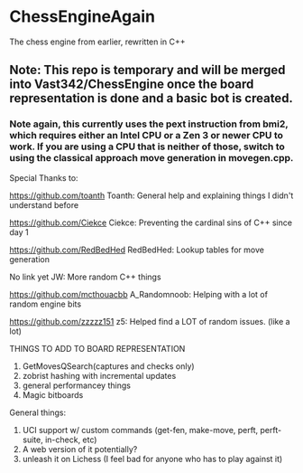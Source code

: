 # ChessEngineAgain
The chess engine from earlier, rewritten in C++

## Note: This repo is temporary and will be merged into Vast342/ChessEngine once the board representation is done and a basic bot is created.

### Note again, this currently uses the pext instruction from bmi2, which requires either an Intel CPU or a Zen 3 or newer CPU to work. If you are using a CPU that is neither of those, switch to using the classical approach move generation in movegen.cpp.

Special Thanks to:

  https://github.com/toanth Toanth: General help and explaining things I didn't understand before
  
  https://github.com/Ciekce Ciekce: Preventing the cardinal sins of C++ since day 1
  
  https://github.com/RedBedHed RedBedHed: Lookup tables for move generation
  
  No link yet JW: More random C++ things
  
  https://github.com/mcthouacbb A_Randomnoob: Helping with a lot of random engine bits

  https://github.com/zzzzz151 z5: Helped find a LOT of random issues. (like a lot)


THINGS TO ADD TO BOARD REPRESENTATION
  1. GetMovesQSearch(captures and checks only)
  2. zobrist hashing with incremental updates
  3. general performancey things
  4. Magic bitboards

General things:
  1. UCI support w/ custom commands (get-fen, make-move, perft, perft-suite, in-check, etc)
  2. A web version of it potentially?
  3. unleash it on Lichess (I feel bad for anyone who has to play against it)

